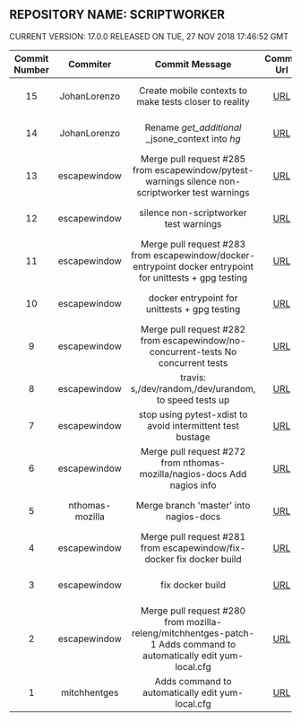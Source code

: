 ## REPOSITORY NAME: SCRIPTWORKER
 CURRENT VERSION: 17.0.0 RELEASED ON TUE, 27 NOV 2018 17:46:52 GMT

| Commit Number | Commiter | Commit Message | Commit Url | Date | 
|:---:|:----:|:----------------------------------:|:------:|:----:| 
|15|JohanLorenzo|Create mobile contexts to make tests closer to reality|[URL](https://github.com/mozilla-releng/scriptworker/commit/a1e005a297d7990fdeb56b3ed803d52dcb9137c3)|2018-12-12 09:41:52
|14|JohanLorenzo|Rename _get_additional_ _jsone_context into  _hg_ |[URL](https://github.com/mozilla-releng/scriptworker/commit/7b6716c0cd8302bf61cfeb1be74562d6c154b567)|2018-12-11 14:12:07
|13|escapewindow|Merge pull request #285 from escapewindow/pytest-warnings  silence non-scriptworker test warnings|[URL](https://github.com/mozilla-releng/scriptworker/commit/01549549503f93f93de586248abec117de8e5c46)|2018-12-13 00:15:03
|12|escapewindow|silence non-scriptworker test warnings|[URL](https://github.com/mozilla-releng/scriptworker/commit/84cec4e53646e0ae131920859abbe3bd5c6d3a47)|2018-12-12 23:25:32
|11|escapewindow|Merge pull request #283 from escapewindow/docker-entrypoint  docker entrypoint for unittests + gpg testing|[URL](https://github.com/mozilla-releng/scriptworker/commit/931a23b64e40cd913a629b65f6e9ade989a33765)|2018-12-11 22:43:53
|10|escapewindow|docker entrypoint for unittests + gpg testing|[URL](https://github.com/mozilla-releng/scriptworker/commit/833c4929fee9618aa608848631043942075a7757)|2018-12-11 20:00:03
|9|escapewindow|Merge pull request #282 from escapewindow/no-concurrent-tests  No concurrent tests|[URL](https://github.com/mozilla-releng/scriptworker/commit/59c09c9c1cf7350fe9519f14fb28fb88d3e55571)|2018-12-11 18:44:20
|8|escapewindow|travis: s,/dev/random,/dev/urandom, to speed tests up|[URL](https://github.com/mozilla-releng/scriptworker/commit/424957536475fb3945f5d74e2bf469d06064cf41)|2018-12-11 00:14:34
|7|escapewindow|stop using pytest-xdist to avoid intermittent test bustage|[URL](https://github.com/mozilla-releng/scriptworker/commit/5a93a1a128f34b071fdf70e64be28a6fb86122e9)|2018-12-07 17:49:03
|6|escapewindow|Merge pull request #272 from nthomas-mozilla/nagios-docs  Add nagios info|[URL](https://github.com/mozilla-releng/scriptworker/commit/b0d2443018905d446a505db3b3c2ec6d6143ea01)|2018-12-11 01:04:29
|5|nthomas-mozilla|Merge branch 'master' into nagios-docs|[URL](https://github.com/mozilla-releng/scriptworker/commit/6660d31a6c603f83ee8f5aa1c54b5b565d828ca2)|2018-12-10 22:32:19
|4|escapewindow|Merge pull request #281 from escapewindow/fix-docker  fix docker build|[URL](https://github.com/mozilla-releng/scriptworker/commit/1b90435fbeb1ed3af8451be9a333e3047fecd3c9)|2018-12-07 19:46:41
|3|escapewindow|fix docker build|[URL](https://github.com/mozilla-releng/scriptworker/commit/367a7b7b0ec1da082b1f9748d8cac157d678dd36)|2018-12-07 19:11:10
|2|escapewindow|Merge pull request #280 from mozilla-releng/mitchhentges-patch-1  Adds command to automatically edit yum-local.cfg|[URL](https://github.com/mozilla-releng/scriptworker/commit/9e8dbb8a8ce45eb3d01146a62707eedb38d1bc60)|2018-12-07 17:47:05
|1|mitchhentges|Adds command to automatically edit yum-local.cfg|[URL](https://github.com/mozilla-releng/scriptworker/commit/fc50a04f862373b3ec391de1ce82fa2d9160a41e)|2018-12-06 21:30:00


